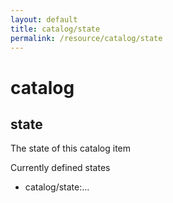 ```yaml
---
layout: default
title: catalog/state
permalink: /resource/catalog/state
---
```


# catalog
## state

The state of this catalog item

Currently defined states
- catalog/state:...
